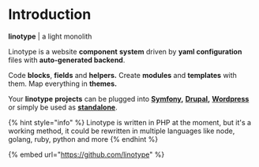 # Introduction

**linotype** \| a light monolith

Linotype is a website **component** **system** driven by **yaml configuration** files with **auto-generated backend**.

Code **blocks**, **fields** and **helpers.** Create **modules** and **templates** with them. Map everything in **themes.**

Your **linotype** **projects** can be plugged into [**Symfony**](install/symfony.md)**,** [**Drupal**](install/drupal.md)**,** [**Wordpress**](install/wordpress.md) or simply be used as [**standalone**](install/standalone.md).

{% hint style="info" %}
Linotype is written in PHP at the moment, but it's a working method, it could be rewritten in multiple languages like node, golang, ruby, python and more
{% endhint %}

{% embed url="https://github.com/linotype" %}



